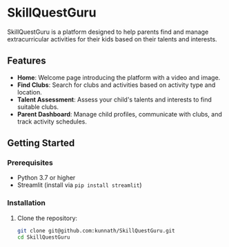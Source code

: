 # SkillQuestGuru

SkillQuestGuru is a platform designed to help parents find and manage extracurricular activities for their kids based on their talents and interests.

## Features

- **Home**: Welcome page introducing the platform with a video and image.
- **Find Clubs**: Search for clubs and activities based on activity type and location.
- **Talent Assessment**: Assess your child's talents and interests to find suitable clubs.
- **Parent Dashboard**: Manage child profiles, communicate with clubs, and track activity schedules.

## Getting Started

### Prerequisites

- Python 3.7 or higher
- Streamlit (install via `pip install streamlit`)

### Installation

1. Clone the repository:
   ```bash
   git clone git@github.com:kunnath/SkillQuestGuru.git
   cd SkillQuestGuru